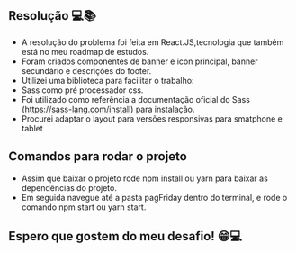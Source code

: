 ## Resolução 💻📚

- A resolução do problema foi feita em React.JS,tecnologia que também está no meu roadmap de estudos.
- Foram criados componentes de banner e icon principal, banner secundário e descrições do footer.
- Utilizei uma biblioteca para facilitar o trabalho: 
 - Sass como pré processador css.
- Foi utilizado como referência a documentação oficial do Sass (https://sass-lang.com/install) para instalação.
- Procurei adaptar o layout para versões responsivas para smatphone e tablet


 ## Comandos para rodar o projeto 

 - Assim que baixar o projeto rode npm install ou yarn para baixar as dependências do projeto. 
 - Em seguida navegue até a pasta pagFriday dentro do terminal, e rode o comando npm start ou yarn start.

 ## Espero que gostem do meu desafio! 😁💻
